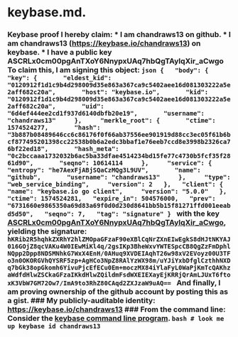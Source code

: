 # keybase.md.
### Keybase proof  I hereby claim:    * I am chandraws13 on github.   * I am chandraws13 (https://keybase.io/chandraws13) on keybase.   * I have a public key ASCRLx0cm00pgAnTXoY6NnypxUAq7hbQgTAyIqXir_aCwgo  To claim this, I am signing this object:  ```json {   "body": {     "key": {       "eldest_kid": "0120912f1d1c9b4d298009d35e863a367ca9c5402aee16d081303222a5e2aff682c20a",       "host": "keybase.io",       "kid": "0120912f1d1c9b4d298009d35e863a367ca9c5402aee16d081303222a5e2aff682c20a",       "uid": "6d4ef444ee2cd1f937d6140dbfb20e19",       "username": "chandraws13"     },     "merkle_root": {       "ctime": 1574524277,       "hash": "3b887b08489646cc6c86176f0f66ab37556ee901919d88cc3ec05f61b6bcf877495201398cc22538b0b6a2edc3bbaf1e76eeb7ccd8e3998b2326ca76bf22ed18",       "hash_meta": "0c2bccaaa1732032b6ac5ba33dfae4514234bd15fe77c4730b5fcf35f2861d90",       "seqno": 10614114     },     "service": {       "entropy": "he7AexFjABjSQaCzMQg3L9UV",       "name": "github",       "username": "chandraws13"     },     "type": "web_service_binding",     "version": 2   },   "client": {     "name": "keybase.io go client",     "version": "5.0.0"   },   "ctime": 1574524281,   "expire_in": 504576000,   "prev": "6731660e9865350a69d83a69f0d0d230d8641bb5b15f81271ffd001eeabd5d50",   "seqno": 7,   "tag": "signature" } ```  with the key [ASCRLx0cm00pgAnTXoY6NnypxUAq7hbQgTAyIqXir_aCwgo](https://keybase.io/chandraws13), yielding the signature:  ``` hKRib2R5hqhkZXRhY2hlZMOpaGFzaF90eXBlCqNrZXnEIwEgkS8dHJtNKYAJ016GOjZ8qcVAKu4W0IEwMiKl4q/2gsIKp3BheWxvYWTESpcCB8QgZzFmDphlNQpp2Dpp8NDSMNhkG7WxX4EnH/0AHuq9XVDEIAqhT26w98xV2EVoyz00U3TFo3n0OKORGVhQYSRF5zp+AgHCo3NpZ8RAlYzWX98m/uYJiYxbDfglCzthhNXDq7bGk38opGkomh6YivuPjcEfECu0Em+moczMX84iYlaFyL0WaPjKmTcQAKhzaWdfdHlwZSCkaGFzaIKkdHlwZQildmFsdWXEIEXayEjKRRjQrAmLJUxT6ftoxK3VbW7GM72Ow7/ImA9to3RhZ80CAqd2ZXJzaW9uAQ==  ```  And finally, I am proving ownership of the github account by posting this as a gist.  ### My publicly-auditable identity:  https://keybase.io/chandraws13  ### From the command line:  Consider the [keybase command line program](https://keybase.io/download).  ```bash # look me up keybase id chandraws13 ```
